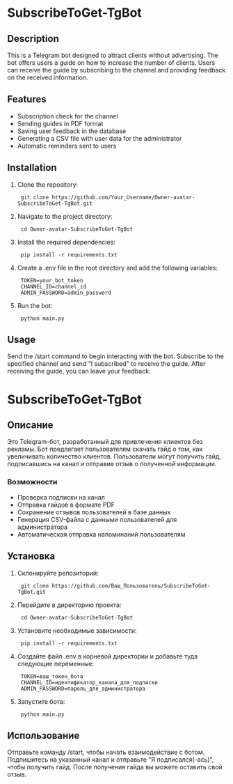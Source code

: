 # SubscribeToGet-TgBot

## Description

This is a Telegram bot designed to attract clients without advertising. The bot offers users a guide on how to increase the number of clients. Users can receive the guide by subscribing to the channel and providing feedback on the received information.

## Features

- Subscription check for the channel
- Sending guides in PDF format
- Saving user feedback in the database
- Generating a CSV file with user data for the administrator
- Automatic reminders sent to users

## Installation

1. Clone the repository:

        git clone https://github.com/Your_Username/Owner-avatar-SubscribeToGet-TgBot.git

2. Navigate to the project directory:

        cd Owner-avatar-SubscribeToGet-TgBot

3. Install the required dependencies:

        pip install -r requirements.txt

4. Create a .env file in the root directory and add the following variables:

        TOKEN=your_bot_token
        CHANNEL_ID=channel_id
        ADMIN_PASSWORD=admin_password

5. Run the bot:

        python main.py

## Usage

Send the /start command to begin interacting with the bot.
Subscribe to the specified channel and send "I subscribed" to receive the guide.
After receiving the guide, you can leave your feedback.


# SubscribeToGet-TgBot

## Описание

Это Telegram-бот, разработанный для привлечения клиентов без рекламы. Бот предлагает пользователям скачать гайд о том, как увеличивать количество клиентов. Пользователи могут получить гайд, подписавшись на канал и отправив отзыв о полученной информации.

### Возможности

- Проверка подписки на канал
- Отправка гайдов в формате PDF
- Сохранение отзывов пользователей в базе данных
- Генерация CSV-файла с данными пользователей для администратора
- Автоматическая отправка напоминаний пользователям


## Установка

1. Склонируйте репозиторий:

        git clone https://github.com/Ваш_Пользователь/SubscribeToGet-TgBot.git

2. Перейдите в директорию проекта:

        cd Owner-avatar-SubscribeToGet-TgBot

3. Установите необходимые зависимости:

        pip install -r requirements.txt

4. Создайте файл .env в корневой директории и добавьте туда следующие переменные:

        TOKEN=ваш_токен_бота
        CHANNEL_ID=идентификатор_канала_для_подписки
        ADMIN_PASSWORD=пароль_для_администратора

5. Запустите бота:

        python main.py

## Использование

Отправьте команду /start, чтобы начать взаимодействие с ботом.
Подпишитесь на указанный канал и отправьте "Я подписался(-ась)", чтобы получить гайд.
После получения гайда вы можете оставить свой отзыв.
